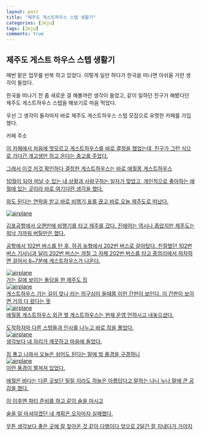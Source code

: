 ```yaml
---
layout: post
title: "제주도 게스트하우스 스텝 생활기" 
categories: [Jeju]
tags: [Jeju]
comments: true
---
```


<h2>제주도 게스트 하우스 스텝 생활기 </h2>

매번 맡은 업무를 반복 하고 있었다.
이렇게 일만 하다가 한국을 떠나면
아쉬울 거란 생각이 들었다. 

한국을 떠나기 전 좀 새로운 걸 해볼까란 생각이 들었고, 
같이 일하던 친구가 해봤다던 제주도 게스트하우스 스텝을 
해보기로 마음 먹었다. 

우선 그 생각이 들자마자 바로 제주도 게스트하우스 스텝 모집으로 
유명한 카페를 가입했다. 

카페 주소 
<a href="https://cafe.naver.com/myguesthouse">

이 카페에서 처음에 멋모르고 게스트하우스를 바로 결정을 했었는데, 
친구가 그런 식으로 가다간 개고생만 하고 온다는 충고를 주었다. 

그래서 이것 저것 확인하다 결정한 게스트하우스는 바로 
애월몽 게스트하우스 
<a href="https://aewolgesthouse.modoo.at/">

10월이 되야 떠날 수 있는 내 상황과 사람구하는 일자가 맞았고, 
개인적으로 좋아하는 애월에 있는 곳이라 바로 여기다란 생각을 했다. 

와도 된다는 연락을 받고 바로 비행기 표를 끊고 바로 오늘 제주도로 떠났다. 

<img src="img/1.jpg" alt="airplane" style="display:block;">

김포공항에서 오랜만에 비행기를 타고 제주를 갔다. 
진에어는 역시나 좁았지만 제주도는 워낙 가까워 버틸만은 했다. 

공항에서 102번 버스를 탄 후, 하귀 농협에서 202번 버스로 갈아탔다. 
친절했던 102번 버스 기사님과 달리 202번 버스는 까칠 그 자체 
202번 버스를 타고 중엄리에서 하차하면 걸어서 6~7분에 게스트하우스가 나온다. 

<img src="img/2.jpg" alt="airplane" style="display:block;">
가는 길에 보이는 돌담을 한 제주도 집

<img src="img/4.jpg" alt="airplane" style="display:block;">
게스트하우스 가는 길이 맞나 라는 의구심이 들때쯤 이런 간판이 보인다. 
이 간판이 보이면 거의 다 왔다는 뜻  

<img src="img/5.jpg" alt="airplane" style="display:block;">
애월몽 게스트하우스 외관 
옆 게스트하우스는 현재 운영 안하시고 내놓으셨다. 

도착하자마 다른 스텝들과 인사를 나누고 바로 짐을 풀었다. 
<img src="img/7.jpg" alt="airplane" style="display:block;">
생각보다 내 자리가 깨끗하고 마음에 들었다. 

짐 풀고 나와서 오늘은 쉬어도 된다는 말에 
밖 풍경을 구경하니 
<img src="img/6.jpg" alt="airplane" style="display:block;">
이런 풍경이 펼쳐져 있었다. 

애월은 바다는 다른 곳보단 밀릴 지라도
하늘은 아름답다고 말하는 나니 누나 말에 큰 공감을 했다. 

이 이후엔 파티 준비를 하고 
같이 술을 마시고

술을 덜 마셔야겠단 내 계획은 
오자마자 실패했다. 

무튼 생각보다 좋은 곳에 잘 찾아온 것 같아 다행이다 
앞으로 2달간 잘 지내다가 가야지 